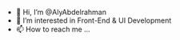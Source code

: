 - 👋 Hi, I’m @AlyAbdelrahman
- 👀 I’m interested in Front-End & UI Development
- 📫 How to reach me ...

<!---
AlyAbdelrahman/AlyAbdelrahman is a ✨ special ✨ repository because its `README.md` (this file) appears on your GitHub profile.
You can click the Preview link to take a look at your changes.
--->
